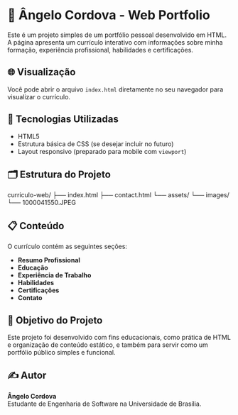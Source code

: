 # 💼 Ângelo Cordova - Web Portfolio

Este é um projeto simples de um portfólio pessoal desenvolvido em HTML. A página apresenta um currículo interativo com informações sobre minha formação, experiência profissional, habilidades e certificações.

## 🌐 Visualização

Você pode abrir o arquivo `index.html` diretamente no seu navegador para visualizar o currículo.

## 🧰 Tecnologias Utilizadas

- HTML5
- Estrutura básica de CSS (se desejar incluir no futuro)
- Layout responsivo (preparado para mobile com `viewport`)

## 🗂️ Estrutura do Projeto

curriculo-web/
├── index.html
├── contact.html
└── assets/
└── images/
└── 1000041550.JPEG

## 📋 Conteúdo

O currículo contém as seguintes seções:

- **Resumo Profissional**
- **Educação**
- **Experiência de Trabalho**
- **Habilidades**
- **Certificações**
- **Contato**

## 🧠 Objetivo do Projeto

Este projeto foi desenvolvido com fins educacionais, como prática de HTML e organização de conteúdo estático, e também para servir como um portfólio público simples e funcional.

## ✍️ Autor

**Ângelo Cordova**  
Estudante de Engenharia de Software na Universidade de Brasília.
